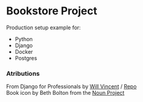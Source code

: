 # Bookstore Project

Production setup example for:

* Python 
* Django
* Docker
* Postgres 


### Atributions
From Django for Professionals by [Will Vincent](https://wsvincent.com/) / [Repo](https://github.com/wsvincent/djangoforprofessionals)  
Book icon by Beth Bolton from the [Noun Project](https://thenounproject.com)